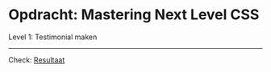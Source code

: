 # Opdracht: Mastering Next Level CSS

Level 1: Testimonial maken

---

Check:  [Resultaat](https://mastering-next-level-c-s-s.netlify.app/)